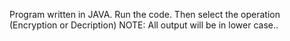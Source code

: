 Program written in JAVA.
Run the code.
Then select the operation (Encryption or Decription)
NOTE: All output will be in lower case..
